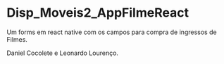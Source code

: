 # Disp_Moveis2_AppFilmeReact

Um forms em react native com os campos para compra de ingressos de Filmes.

Daniel Cocolete e Leonardo Lourenço.
